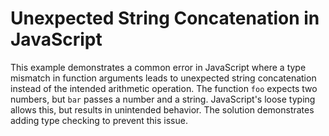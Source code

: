 # Unexpected String Concatenation in JavaScript

This example demonstrates a common error in JavaScript where a type mismatch in function arguments leads to unexpected string concatenation instead of the intended arithmetic operation.  The function `foo` expects two numbers, but `bar` passes a number and a string. JavaScript's loose typing allows this, but results in unintended behavior. The solution demonstrates adding type checking to prevent this issue.
